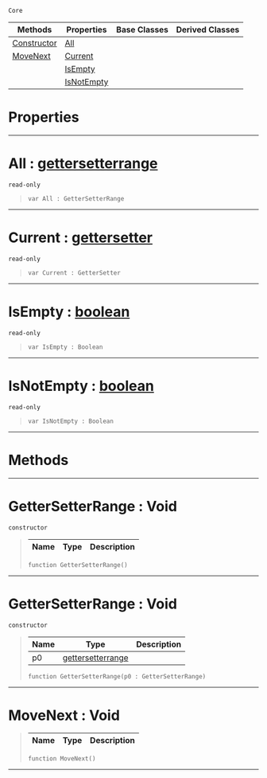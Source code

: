  `Core`

|Methods|Properties|Base Classes|Derived Classes|
|---|---|---|---|
|[ Constructor](https://github.com/ArendDanielek/ZeroDocsTest/blob/master/code_reference/zilch_base_types/gettersetterrange.markdown#gettersetterrange-void)|[ All](https://github.com/ArendDanielek/ZeroDocsTest/blob/master/code_reference/zilch_base_types/gettersetterrange.markdown#all-zero-engine-document)| | |
|[ MoveNext](https://github.com/ArendDanielek/ZeroDocsTest/blob/master/code_reference/zilch_base_types/gettersetterrange.markdown#movenext-void)|[ Current](https://github.com/ArendDanielek/ZeroDocsTest/blob/master/code_reference/zilch_base_types/gettersetterrange.markdown#current-zero-engine-docu)| | |
| |[ IsEmpty](https://github.com/ArendDanielek/ZeroDocsTest/blob/master/code_reference/zilch_base_types/gettersetterrange.markdown#isempty-zero-engine-docu)| | |
| |[ IsNotEmpty](https://github.com/ArendDanielek/ZeroDocsTest/blob/master/code_reference/zilch_base_types/gettersetterrange.markdown#isnotempty-zero-engine-d)| | |


 #  Properties


---  
 #  All : [gettersetterrange](https://github.com/ArendDanielek/ZeroDocsTest/blob/master/code_reference/zilch_base_types/gettersetterrange.markdown)

 `read-only`

> 
> ``` lang=cpp, name=Zilch
> var All : GetterSetterRange


---  
 #  Current : [gettersetter](https://github.com/ArendDanielek/ZeroDocsTest/blob/master/code_reference/zilch_base_types/gettersetter.markdown)

 `read-only`

> 
> ``` lang=cpp, name=Zilch
> var Current : GetterSetter


---  
 #  IsEmpty : [boolean](https://github.com/ArendDanielek/ZeroDocsTest/blob/master/code_reference/zilch_base_types/boolean.markdown)

 `read-only`

> 
> ``` lang=cpp, name=Zilch
> var IsEmpty : Boolean


---  
 #  IsNotEmpty : [boolean](https://github.com/ArendDanielek/ZeroDocsTest/blob/master/code_reference/zilch_base_types/boolean.markdown)

 `read-only`

> 
> ``` lang=cpp, name=Zilch
> var IsNotEmpty : Boolean


---  
 #  Methods


---  
 #  GetterSetterRange : Void

 `constructor`

> 
> |Name|Type|Description|
> |---|---|---|
> ``` lang=cpp, name=Zilch
> function GetterSetterRange()
> ``` 


---  
 #  GetterSetterRange : Void

 `constructor`

> 
> |Name|Type|Description|
> |---|---|---|
> |p0|[gettersetterrange](https://github.com/ArendDanielek/ZeroDocsTest/blob/master/code_reference/zilch_base_types/gettersetterrange.markdown)| |
> ``` lang=cpp, name=Zilch
> function GetterSetterRange(p0 : GetterSetterRange)
> ``` 


---  
 #  MoveNext : Void

> 
> |Name|Type|Description|
> |---|---|---|
> ``` lang=cpp, name=Zilch
> function MoveNext()
> ``` 


---  
 
  
  
  
  
  
  
  

 